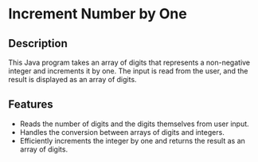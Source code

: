 # Increment Number by One

## Description

This Java program takes an array of digits that represents a non-negative integer and increments it by one. The input is read from the user, and the result is displayed as an array of digits.

## Features

- Reads the number of digits and the digits themselves from user input.
- Handles the conversion between arrays of digits and integers.
- Efficiently increments the integer by one and returns the result as an array of digits.


